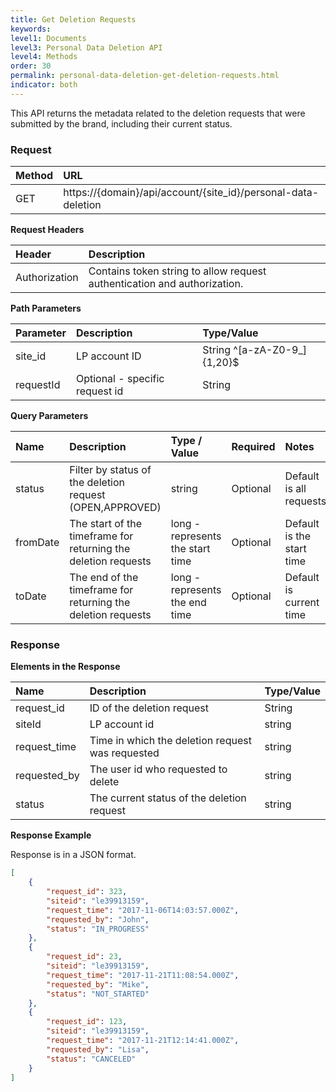 ```yaml
---
title: Get Deletion Requests
keywords:
level1: Documents
level3: Personal Data Deletion API
level4: Methods
order: 30
permalink: personal-data-deletion-get-deletion-requests.html
indicator: both
---
```


This API returns the metadata related to the deletion requests that were submitted by the brand, including their current status.

### Request

 |Method|      URL|
 |:--------  |:---  |
 |GET|  https://{domain}/api/account/{site_id}/personal-data-deletion |

**Request Headers**

 |Header         |Description  |
 |:------|        :--------  |
 |Authorization|  Contains token string to allow request authentication and authorization.  |

 **Path Parameters**

  |Parameter|  Description|  Type/Value |
  |:------    |:--------    |:--------|
  |site_id|  LP account ID|   String ^[a-zA-Z0-9_]{1,20}$|
  |requestId  |Optional - specific request id   |String|

 **Query Parameters**

 | Name | Description | Type / Value | Required | Notes |
 | :---- | :------- | :--------- | :--- | :--- |
 | status| Filter by status of the deletion request (OPEN,APPROVED)  | string| Optional | Default is all requests |
 | fromDate| The start of the timeframe for returning the deletion requests | long - represents the start time| Optional | Default is the start time |
 | toDate| The end of the timeframe for returning the deletion requests| long  - represents the end time| Optional | Default is current time |


 ### Response

 **Elements in the Response**

 |Name                 | Description                                                                    | Type/Value
 |:------------------- | :----------------------------------------------------------------------------- | :---------
 |request_id           | ID of the deletion request                                     | String |
 |siteId               | LP account id                                  | string|
 |request_time         | Time in which the deletion request was requested                                | string|
 |requested_by         | The user id who requested to delete     | string|
 |status               | The current status of the deletion request     | string|


 **Response Example**

Response is in a JSON format.

```json
[
    {
        "request_id": 323,
        "siteid": "le39913159",
        "request_time": "2017-11-06T14:03:57.000Z",
        "requested_by": "John",
        "status": "IN_PROGRESS"
    },
    {
        "request_id": 23,
        "siteid": "le39913159",
        "request_time": "2017-11-21T11:08:54.000Z",
        "requested_by": "Mike",
        "status": "NOT_STARTED"
    },
    {
        "request_id": 123,
        "siteid": "le39913159",
        "request_time": "2017-11-21T12:14:41.000Z",
        "requested_by": "Lisa",
        "status": "CANCELED"
    }
]

```
